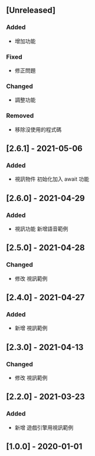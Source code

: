 ## [Unreleased]
### Added
- 增加功能

### Fixed
- 修正問題

### Changed
- 調整功能

### Removed
- 移除沒使用的程式碼


## [2.6.1] - 2021-05-06
### Added
- 視訊物件 初始化加入 await 功能

## [2.6.0] - 2021-04-29
### Added
- 視訊功能 新增語音範例

## [2.5.0] - 2021-04-28
### Changed
- 修改 視訊範例


## [2.4.0] - 2021-04-27
### Added
- 新增 視訊範例


## [2.3.0] - 2021-04-13
### Changed
- 修改 視訊範例

## [2.2.0] - 2021-03-23
### Added
- 新增 遊戲引擎用視訊範例


## [1.0.0] - 2020-01-01

